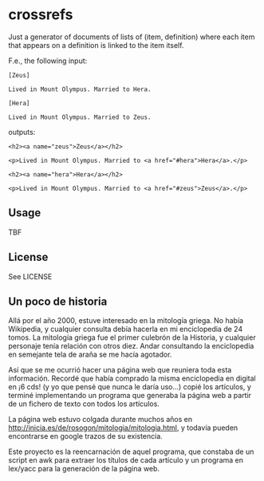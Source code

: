 crossrefs
=========

Just a generator of documents of lists of (item, definition) where
each item that appears on a definition is linked to the item itself.

F.e., the following input:

    [Zeus]
    
    Lived in Mount Olympus. Married to Hera.
    
    [Hera]
    
    Lived in Mount Olympus. Married to Zeus.

outputs:

    <h2><a name="zeus">Zeus</a></h2>
    
    <p>Lived in Mount Olympus. Married to <a href="#hera">Hera</a>.</p>
    
    <h2><a name="hera">Hera</a></h2>
    
    <p>Lived in Mount Olympus. Married to <a href="#zeus">Zeus</a>.</p>

Usage
-----

TBF

License
-------

See LICENSE

Un poco de historia
-------------------

Allá por el año 2000, estuve interesado en la mitología griega. No había
Wikipedia, y cualquier consulta debía hacerla en mi enciclopedia de 24 tomos.
La mitología griega fue el primer culebrón de la Historia, y cualquier 
personaje tenía relación con otros diez. Andar consultando la enciclopedia
en semejante tela de araña se me hacía agotador.

Así que se me ocurrió hacer una página web que reuniera toda esta información.
Recordé que había comprado la misma enciclopedia en digital en ¡6 cds! (y yo 
que pensé que nunca le daría uso...) copié los artículos, y terminé 
implementando un programa que generaba la página web a partir de un fichero de 
texto con todos los artículos.

La página web estuvo colgada durante muchos años en 
http://inicia.es/de/rosogon/mitologia/mitologia.html, y todavía pueden 
encontrarse en google trazos de su existencia. 

Este proyecto es la reencarnación de aquel programa, que constaba de un
script en awk para extraer los títulos de cada artículo y un programa
en lex/yacc para la generación de la página web.

